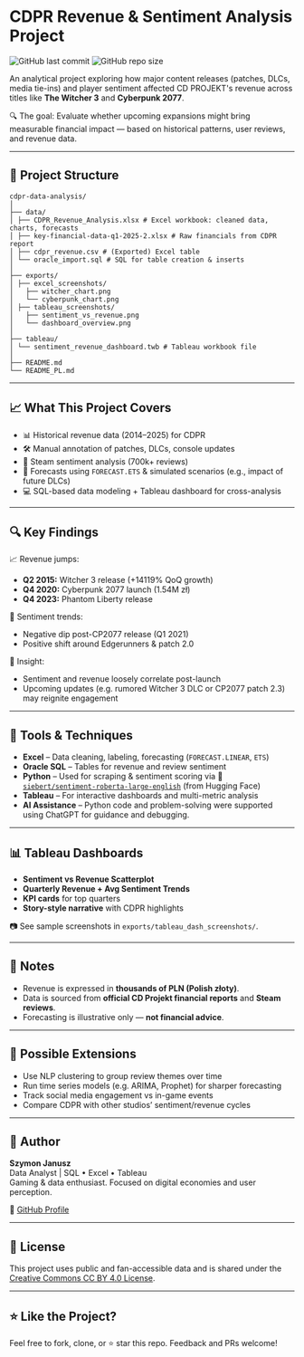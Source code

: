 # CDPR Revenue & Sentiment Analysis Project

![GitHub last commit](https://img.shields.io/github/last-commit/szymon-janusz/cdpr-data-analysis?style=flat-square)
![GitHub repo size](https://img.shields.io/github/repo-size/szymon-janusz/cdpr-data-analysis?style=flat-square)

An analytical project exploring how major content releases (patches, DLCs, media tie-ins) and player sentiment affected CD PROJEKT's revenue across titles like **The Witcher 3** and **Cyberpunk 2077**.

🔍 The goal: Evaluate whether upcoming expansions might bring measurable financial impact — based on historical patterns, user reviews, and revenue data.

---

## 📁 Project Structure
```
cdpr-data-analysis/
│
├── data/
│ ├── CDPR_Revenue_Analysis.xlsx # Excel workbook: cleaned data, charts, forecasts
│ ├── key-financial-data-q1-2025-2.xlsx # Raw financials from CDPR report
│ ├── cdpr_revenue.csv # (Exported) Excel table
│ └── oracle_import.sql # SQL for table creation & inserts
│
├── exports/
│ ├── excel_screenshots/
│   ├── witcher_chart.png
│   └── cyberpunk_chart.png
│ ├── tableau_screenshots/
│   ├── sentiment_vs_revenue.png
│   └── dashboard_overview.png
│
├── tableau/
│ └── sentiment_revenue_dashboard.twb # Tableau workbook file
│
├── README.md
└── README_PL.md
```
---

## 📈 What This Project Covers

- 📊 Historical revenue data (2014–2025) for CDPR
- 🛠️ Manual annotation of patches, DLCs, console updates
- 📃 Steam sentiment analysis (700k+ reviews)
- 🔮 Forecasts using `FORECAST.ETS` & simulated scenarios (e.g., impact of future DLCs)
- 💻 SQL-based data modeling + Tableau dashboard for cross-analysis

---

## 🔍 Key Findings

📈 Revenue jumps:
- **Q2 2015:** Witcher 3 release (+14119% QoQ growth)
- **Q4 2020:** Cyberpunk 2077 launch (1.54M zł)
- **Q4 2023:** Phantom Liberty release

💬 Sentiment trends:
- Negative dip post-CP2077 release (Q1 2021)
- Positive shift around Edgerunners & patch 2.0

🎯 Insight:
- Sentiment and revenue loosely correlate post-launch
- Upcoming updates (e.g. rumored Witcher 3 DLC or CP2077 patch 2.3) may reignite engagement

---

## 🧰 Tools & Techniques

- **Excel** – Data cleaning, labeling, forecasting (`FORECAST.LINEAR`, `ETS`)
- **Oracle SQL** – Tables for revenue and review sentiment
- **Python** – Used for scraping & sentiment scoring via 🤖 [`siebert/sentiment-roberta-large-english`](https://huggingface.co/siebert/sentiment-roberta-large-english) (from Hugging Face)
- **Tableau** – For interactive dashboards and multi-metric analysis
- **AI Assistance** – Python code and problem-solving were supported using ChatGPT for guidance and debugging.


---

## 📊 Tableau Dashboards

- **Sentiment vs Revenue Scatterplot**
- **Quarterly Revenue + Avg Sentiment Trends**
- **KPI cards** for top quarters
- **Story-style narrative** with CDPR highlights

📷 See sample screenshots in `exports/tableau_dash_screenshots/`.

---

## 📎 Notes

- Revenue is expressed in **thousands of PLN (Polish złoty)**.
- Data is sourced from **official CD Projekt financial reports** and **Steam reviews**.
- Forecasting is illustrative only — **not financial advice**.

---

## 🔄 Possible Extensions

- Use NLP clustering to group review themes over time
- Run time series models (e.g. ARIMA, Prophet) for sharper forecasting
- Track social media engagement vs in-game events
- Compare CDPR with other studios’ sentiment/revenue cycles

---

## 👤 Author

**Szymon Janusz**  
Data Analyst | SQL • Excel • Tableau  
Gaming & data enthusiast. Focused on digital economies and user perception.

🔗 [GitHub Profile](https://github.com/szymon-janusz)

---

## 📄 License

This project uses public and fan-accessible data and is shared under the [Creative Commons CC BY 4.0 License](https://creativecommons.org/licenses/by/4.0/).

---

## ⭐️ Like the Project?

Feel free to fork, clone, or ⭐ star this repo. Feedback and PRs welcome!
